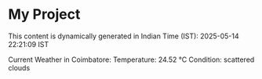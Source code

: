 # My Project

This content is dynamically generated in Indian Time (IST): 2025-05-14 22:21:09 IST


Current Weather in Coimbatore:
Temperature: 24.52 °C
Condition: scattered clouds
